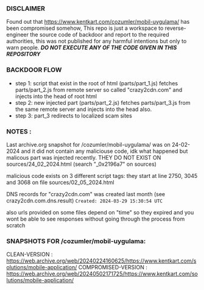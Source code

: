 ### DISCLAIMER

Found out that https://www.kentkart.com/cozumler/mobil-uygulama/ has been compromised somehow,
This repo is just a workspace to reverse-engineer the source code of backdoor and report to the required authorities, this was not published for any harmful intentions but only to warn people. ***DO NOT EXECUTE ANY OF THE CODE GIVEN IN THIS REPOSITORY***



### BACKDOOR FLOW
- step 1: script that exist in the root of html (parts/part_1.js) fetches parts/part_2.js from remote server so called "crazy2cdn.com" and injects into the head of root html
- step 2: new injected part (parts/part_2.js) fetches parts/part_3.js from the same remote server and injects into the head also.
- step 3: part_3 redirects to localized scam sites

### NOTES :

Last archive.org snapshot for /cozumler/mobil-uygulama/ was on 24-02-2024 and it did not contain any maliciouse code, idk what happened but malicous part was injected recently.
THEY DO NOT EXIST ON sources/24_02_2024.html (search "_0x2196a7" on sources)

malicious code exists on 3 different script tags:
they start at line 2750, 3045 and 3068 on file sources/02_05_2024.html

DNS records for "crazy2cdn.com" was created last month (see crazy2cdn.com.dns.result)
`Created: 2024-03-29 15:30:54 UTC`

also urls provided on some files depend on "time" so they expired and you wont be able to see responses without going through the process from scratch

### SNAPSHOTS FOR /cozumler/mobil-uygulama:
CLEAN-VERSION : https://web.archive.org/web/20240224160625/https://www.kentkart.com/solutions/mobile-application/
COMPROMISED-VERSION : https://web.archive.org/web/20240502171725/https://www.kentkart.com/solutions/mobile-application/

